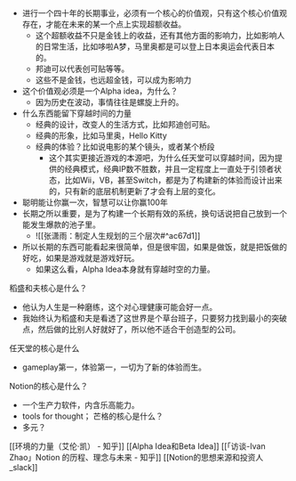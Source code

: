 - 进行一个四十年的长期事业，必须有一个核心的价值观，只有这个核心价值观存在，才能在未来的某一个点上实现超额收益。
	- 这个超额收益不只是金钱上的收益，还有其他方面的影响力，比如影响人的日常生活，比如哆啦A梦，马里奥都是可以登上日本奥运会代表日本的。
	- 邦迪可以代表创可贴等等。
	- 这些不是金钱，也远超金钱，可以成为影响力
- 这个价值观必须是一个Alpha idea，为什么？
	- 因为历史在波动，事情往往是螺旋上升的。
- 什么东西能留下穿越时间的力量
	- 经典的设计，改变人的生活方式，比如邦迪创可贴。
	- 经典的形象，比如马里奥，Hello Kitty
	- 经典的体验？比如说电影的某个镜头，或者某个桥段
		- 这个其实更接近游戏的本源吧，为什么任天堂可以穿越时间，因为提供的经典模式，经典IP数不胜数，并且一定程度上一直处于引领者状态，比如Wii，VB，甚至Switch，都是为了构建新的体验而设计出来的，只有新的底层机制更新了才会有上层的变化。
- 聪明能让你赢一次，智慧可以让你赢100年
- 长期之所以重要，是为了构建一个长期有效的系统，换句话说把自己放到一个能发生爆款的池子里。
	- ![[张潇雨：制定人生规划的三个层次#^ac67d1]]
- 所以长期的东西可能看起来很简单，但是很牢固，如果是做饭，就是把饭做的好吃，如果是游戏就是游戏好玩。
	- 如果这么看，Alpha Idea本身就有穿越时空的力量。


稻盛和夫核心是什么？
- 他认为人生是一种磨练，这个对心理健康可能会好一点。
- 我始终认为稻盛和夫是看透了这世界是个草台班子，只要努力找到最小的突破点，然后做的比别人好就好了，所以他不适合干创造型的公司。

任天堂的核心是什么
- gameplay第一，体验第一，一切为了新的体验而生。

Notion的核心是什么？
- 一个生产力软件，内含乐高能力。
- tools for thought；
芒格的核心是什么？
- 多元？

[[环境的力量（艾伦·凯） - 知乎]]
[[Alpha Idea和Beta Idea]]
[[「访谈-Ivan Zhao」Notion 的历程、理念与未来 - 知乎]]
[[Notion的思想来源和投资人_slack]]